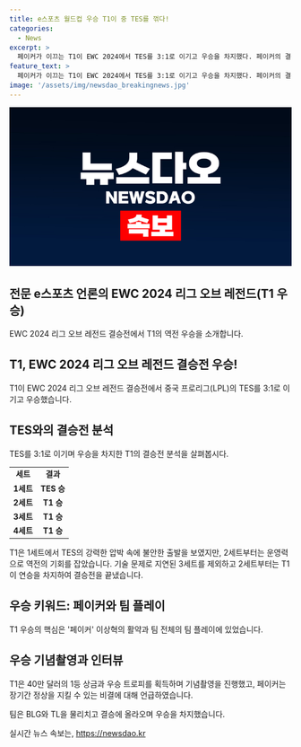 ```yaml
---
title: e스포츠 월드컵 우승 T1이 중 TES를 꺾다!
categories:
  - News
excerpt: >
  페이커가 이끄는 T1이 EWC 2024에서 TES를 3:1로 이기고 우승을 차지했다. 페이커의 결정력 있는 플레이와 팀의 집중력 있는 운영으로 승리를 이루었으며, 페이커는 항상 발전하려고 노력했기에 오랫동안 있을 수 있었다며 승리의 비결을 밝혔다. T1은 40만 달러의 상금과 우승 트로피를 획득했다.
feature_text: >
  페이커가 이끄는 T1이 EWC 2024에서 TES를 3:1로 이기고 우승을 차지했다. 페이커의 결정력 있는 플레이와 팀의 집중력 있는 운영으로 승리를 이루었으며, 페이커는 항상 발전하려고 노력했기에 오랫동안 있을 수 있었다며 승리의 비결을 밝혔다. T1은 40만 달러의 상금과 우승 트로피를 획득했다.
image: '/assets/img/newsdao_breakingnews.jpg'
---
```


<p><img src="/assets/img/newsdao_breakingnews.jpg" alt="ontimetimes 속보" /></p>

<h2 data-ke-size="size26">전문 e스포츠 언론의 EWC 2024 리그 오브 레전드(T1 우승)</h2>

<p data-ke-size="size16">EWC 2024 리그 오브 레전드 결승전에서 T1의 역전 우승을 소개합니다.</p>

<h2 data-ke-size="size22">T1, EWC 2024 리그 오브 레전드 결승전 우승!</h2>

<p data-ke-size="size16">T1이 EWC 2024 리그 오브 레전드 결승전에서 중국 프로리그(LPL)의 TES를 3:1로 이기고 우승했습니다.</p>

<h2 data-ke-size="size22">TES와의 결승전 분석</h2>

<p data-ke-size="size16">TES를 3:1로 이기며 우승을 차지한 T1의 결승전 분석을 살펴봅시다.</p>

<table>
  <tr>
    <td style="text-align: center; height: 17px;"><b>세트</b></td>
    <td style="text-align: center; height: 17px;"><b>결과</b></td>
  </tr>
  <tr>
    <td style="text-align: center; height: 17px;"><b>1세트</b></td>
    <td style="text-align: center; height: 17px;"><b>TES 승</b></td>
  </tr>
  <tr>
    <td style="text-align: center; height: 17px;"><b>2세트</b></td>
    <td style="text-align: center; height: 17px;"><b>T1 승</b></td>
  </tr>
  <tr>
    <td style="text-align: center; height: 17px;"><b>3세트</b></td>
    <td style="text-align: center; height: 17px;"><b>T1 승</b></td>
  </tr>
  <tr>
    <td style="text-align: center; height: 17px;"><b>4세트</b></td>
    <td style="text-align: center; height: 17px;"><b>T1 승</b></td>
  </tr>
</table>

<p data-ke-size="size16">T1은 1세트에서 TES의 강력한 압박 속에 불안한 출발을 보였지만, 2세트부터는 운영력으로 역전의 기회를 잡았습니다. 기술 문제로 지연된 3세트를 제외하고 2세트부터는 T1이 연승을 차지하여 결승전을 끝냈습니다.</p>

<h2 data-ke-size="size22">우승 키워드: 페이커와 팀 플레이</h2>

<p data-ke-size="size16">T1 우승의 핵심은 '페이커' 이상혁의 활약과 팀 전체의 팀 플레이에 있었습니다.</p>

<h2 data-ke-size="size22">우승 기념촬영과 인터뷰</h2>

<p data-ke-size="size16">T1은 40만 달러의 1등 상금과 우승 트로피를 획득하며 기념촬영을 진행했고, 페이커는 장기간 정상을 지킬 수 있는 비결에 대해 언급하였습니다.</p>

<p data-ke-size="size16">팀은 BLG와 TL을 물리치고 결승에 올라오며 우승을 차지했습니다.</p>
실시간 뉴스 속보는, <a href="https://newsdao.kr" rel="dofollow">https://newsdao.kr</a>


